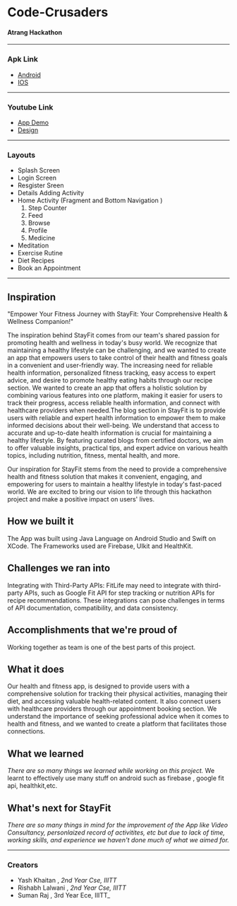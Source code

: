 # Code-Crusaders

#### Atrang Hackathon
---

### Apk Link
* [Android]([https://youtu.be/u0D6fSbsSls](https://drive.google.com/file/d/1maV0h5Y36ie57GKK5CC7vaxe4dp551sn/view?usp=sharing))
* [IOS](https://youtu.be/zQ4mEHUCuvY)
---

### Youtube Link
* [App Demo](https://youtu.be/u0D6fSbsSls)
* [Design](https://youtu.be/zQ4mEHUCuvY)
---

### Layouts
*  Splash Screen
*  Login Screen 
*  Resgister Sreen
*  Details Adding Activity
*  Home Activity (Fragment and Bottom Navigation )
      1. Step Counter 
      2. Feed
      3. Browse
      5. Profile
      6. Medicine 
*  Meditation 
*  Exercise Rutine
*  Diet Recipes
*  Book an Appointment
---

## Inspiration
"Empower Your Fitness Journey with StayFit: Your Comprehensive Health & Wellness Companion!"

The inspiration behind StayFit comes from our team's shared passion for promoting health and wellness in today's busy world. We recognize that maintaining a healthy lifestyle can be challenging, and we wanted to create an app that empowers users to take control of their health and fitness goals in a convenient and user-friendly way. The increasing need for reliable health information, personalized fitness tracking, easy access to expert advice, and desire to promote healthy eating habits through our recipe section. We wanted to create an app that offers a holistic solution by combining various features into one platform, making it easier for users to track their progress, access reliable health information, and connect with healthcare providers when needed.The blog section in StayFit is to provide users with reliable and expert health information to empower them to make informed decisions about their well-being. We understand that access to accurate and up-to-date health information is crucial for maintaining a healthy lifestyle. By featuring curated blogs from certified doctors, we aim to offer valuable insights, practical tips, and expert advice on various health topics, including nutrition, fitness, mental health, and more.

Our inspiration for StayFit stems from the need to provide a comprehensive health and fitness solution that makes it convenient, engaging, and empowering for users to maintain a healthy lifestyle in today's fast-paced world. We are excited to bring our vision to life through this hackathon project and make a positive impact on users' lives.

## How we built it
The App was built using Java Language on Android Studio and Swift on XCode. The Frameworks used are Firebase, UIkit and HealthKit.
## Challenges we ran into
Integrating with Third-Party APIs: FitLife may need to integrate with third-party APIs, such as Google Fit API for step tracking or nutrition APIs for recipe recommendations. These integrations can pose challenges in terms of API documentation, compatibility, and data consistency.

## Accomplishments that we're proud of
Working together as team is one of the best parts of this project. 

## What it does
Our health and fitness app, is designed to provide users with a comprehensive solution for tracking their physical activities, managing their diet, and accessing valuable health-related content. It also connect users with healthcare providers through our appointment booking section. We understand the importance of seeking professional advice when it comes to health and fitness, and we wanted to create a platform that facilitates those connections.

## What we learned
*There are so many things we learned while working on this project.*
We learnt to effectively use many stuff on android such as firebase , google fit api, healthkit,etc.

## What's next for StayFit
*There are so many things in mind for the improvement of the App like Video Consultancy, personlaized record of activitites, etc but due to lack of time, working skills, and experience we haven't done much of what we aimed for.*  

---
### Creators
* Yash Khaitan 
     , _2nd Year Cse, IIITT_
* Rishabh Lalwani 
     , _2nd Year Cse, IIITT_
* Suman Raj
      , 3rd Year Ece, IIITT_
  
